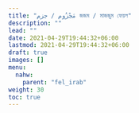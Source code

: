 ```yaml
---
title: "مَجْزُوم / جزم জজম / মাজজুম ফেয়ল"
description: ""
lead: ""
date: 2021-04-29T19:44:32+06:00
lastmod: 2021-04-29T19:44:32+06:00
draft: true
images: []
menu: 
  nahw:
    parent: "fel_irab"
weight: 30
toc: true
---
```



